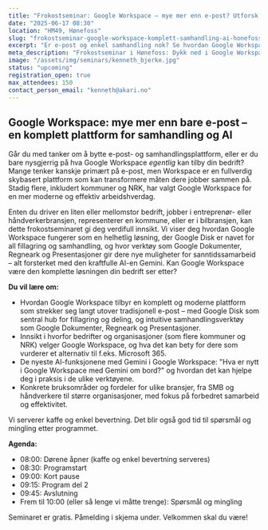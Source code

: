 ```yaml
---
title: "Frokostseminar: Google Workspace – mye mer enn e-post? Utforsk en komplett samhandlingsplattform med AI"
date: "2025-06-17 08:30"
location: "HM49, Hønefoss"
slug: "frokostseminar-google-workspace-komplett-samhandling-ai-honefoss"
excerpt: "Er e-post og enkel samhandling nok? Se hvordan Google Workspace med Disk, Dokumenter, Regneark og AI kan revolusjonere samarbeidet i din bedrift (SMB, håndverker, kommune m.fl.)."
meta_description: "Frokostseminar i Hønefoss: Dykk ned i Google Workspace som en komplett samhandlingsplattform – fra e-post og Google Disk til Dokumenter, Regneark, Presentasjoner og smart AI."
image: "/assets/img/seminars/kenneth_bjerke.jpg"
status: "upcoming"
registration_open: true
max_attendees: 150
contact_person_email: "kenneth@akari.no"
---
```


## Google Workspace: mye mer enn bare e-post – en komplett plattform for samhandling og AI

Går du med tanker om å bytte e-post- og samhandlingsplattform, eller er du bare nysgjerrig på hva Google Workspace *egentlig* kan tilby din bedrift? Mange tenker kanskje primært på e-post, men Workspace er en fullverdig skybasert plattform som kan transformere måten dere jobber sammen på. Stadig flere, inkludert kommuner og NRK, har valgt Google Workspace for en mer moderne og effektiv arbeidshverdag.

Enten du driver en liten eller mellomstor bedrift, jobber i entreprenør- eller håndverkerbransjen, representerer en kommune, eller er i bilbransjen, kan dette frokostseminaret gi deg verdifull innsikt. Vi viser deg hvordan Google Workspace fungerer som en helhetlig løsning, der Google Disk er navet for all fillagring og samhandling, og hvor verktøy som Google Dokumenter, Regneark og Presentasjoner gir dere nye muligheter for sanntidssamarbeid – alt forsterket med den kraftfulle AI-en Gemini. Kan Google Workspace være den komplette løsningen din bedrift ser etter?

**Du vil lære om:**

* Hvordan Google Workspace tilbyr en komplett og moderne plattform som strekker seg langt utover tradisjonell e-post – med Google Disk som sentral hub for fillagring og deling, og intuitive samhandlingsverktøy som Google Dokumenter, Regneark og Presentasjoner.
* Innsikt i hvorfor bedrifter og organisasjoner (som flere kommuner og NRK) velger Google Workspace, og hva det kan bety for dere som vurderer et alternativ til f.eks. Microsoft 365.
* De nyeste AI-funksjonene med Gemini i Google Workspace: "Hva er nytt i Google Workspace med Gemini om bord?" og hvordan det kan hjelpe deg i praksis i de ulike verktøyene.
* Konkrete bruksområder og fordeler for ulike bransjer, fra SMB og håndverkere til større organisasjoner, med fokus på forbedret samarbeid og effektivitet.

Vi serverer kaffe og enkel bevertning. Det blir også god tid til spørsmål og mingling etter programmet.

**Agenda:**

* 08:00: Dørene åpner (kaffe og enkel bevertning serveres)
* 08:30: Programstart
* 09:00: Kort pause
* 09:15: Program del 2
* 09:45: Avslutning
* Frem til 10:00 (eller så lenge vi måtte trenge): Spørsmål og mingling

Seminaret er gratis. Påmelding i skjema under.
Velkommen skal du være!


